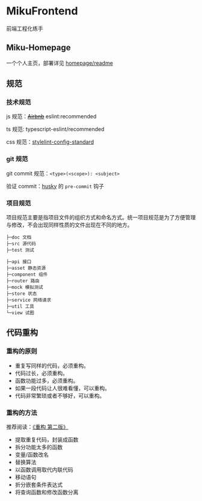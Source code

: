 # MikuFrontend

前端工程化练手

## Miku-Homepage

一个个人主页，部署详见 [homepage/readme](./homepage/README.md)

## 规范

### 技术规范

js 规范：~~[Airbnb](https://github.com/airbnb/javascript)~~ eslint:recommended

ts 规范: typescript-eslint/recommended

css 规范：[stylelint-config-standard](https://stylelint.io/)

### git 规范

git commit 规范：`<type>(<scope>): <subject>`

验证 commit：[husky](https://www.npmjs.com/package/husky) 的 `pre-commit` 钩子

### 项目规范

项目规范主要是指项目文件的组织方式和命名方式。统一项目规范是为了方便管理与修改，不会出现同样性质的文件出现在不同的地方。

```
├─doc 文档
├─src 源代码
├─test 测试
```

```
├─api 接口
├─asset 静态资源
├─component 组件
├─router 路由
├─mock 模拟测试
├─store 状态
├─service 网络请求
├─util 工具
└─view 试图
```

## 代码重构

### 重构的原则

- 重复写同样的代码，必须重构。
- 代码过长，必须重构。
- 函数功能过多，必须重构。
- 如果一段代码让人很难看懂，可以重构。
- 代码非常繁琐或者不够好，可以重构。

### 重构的方法

推荐阅读：[《重构 第二版》](https://book.douban.com/subject/30468597/)

- 提取重复代码，封装成函数
- 拆分功能太多的函数
- 变量/函数改名
- 替换算法
- 以函数调用取代内联代码
- 移动语句
- 折分嵌套条件表达式
- 将查询函数和修改函数分离

